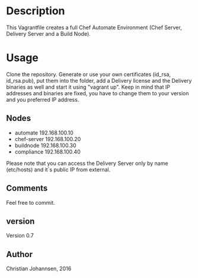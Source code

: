 # Description

This Vagrantfile creates a full Chef Automate Environment (Chef Server, Delivery Server and a Build Node).

# Usage
Clone the repository. Generate or use your own certificates (id_rsa, id_rsa.pub), put them into the folder, add a Delivery license and the Delivery binaries as well and start it using "vagrant up".
Keep in mind that IP addresses and binaries are fixed, you have to change them to your version and you preferred IP address.

## Nodes

* automate      192.168.100.10
* chef-server   192.168.100.20
* buildnode     192.168.100.30
* compliance    192.168.100.40

Please note that you can access the Delivery Server only by name (etc/hosts) and it´s public IP from external.

## Comments

Feel free to commit.

## version

Version 0.7

## Author
Christian Johannsen, 2016
